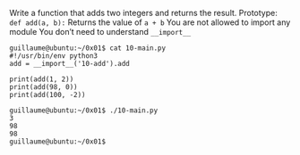 Write a function that adds two integers and returns the result.
Prototype: ```def add(a, b):```
Returns the value of ```a + b```
You are not allowed to import any module
You don’t need to understand ```__import__```
```
guillaume@ubuntu:~/0x01$ cat 10-main.py
#!/usr/bin/env python3
add = __import__('10-add').add

print(add(1, 2))
print(add(98, 0))
print(add(100, -2))

guillaume@ubuntu:~/0x01$ ./10-main.py
3
98
98
guillaume@ubuntu:~/0x01$
```
